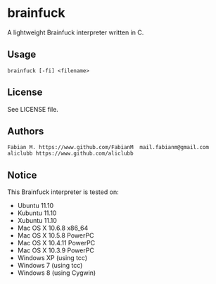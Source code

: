brainfuck
===========
A lightweight Brainfuck interpreter written in C.

## Usage
    brainfuck [-fi] <filename>

## License
See LICENSE file.

## Authors
    Fabian M. https://www.github.com/FabianM  mail.fabianm@gmail.com
    aliclubb https://www.github.com/aliclubb

## Notice
This Brainfuck interpreter is tested on:  

* Ubuntu 11.10  
* Kubuntu 11.10  
* Xubuntu 11.10  
* Mac OS X 10.6.8 x86_64  
* Mac OS X 10.5.8 PowerPC  
* Mac OS X 10.4.11 PowerPC  
* Mac OS X 10.3.9 PowerPC  
* Windows XP (using tcc)  
* Windows 7 (using tcc)
* Windows 8 (using Cygwin)
